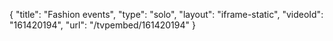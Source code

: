 {
    "title": "Fashion events",
    "type": "solo",
    "layout": "iframe-static",
    "videoId": "161420194",
    "url": "\/tvpembed\/161420194"
}